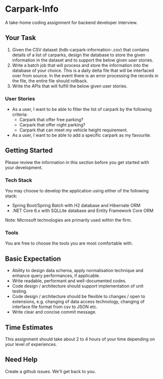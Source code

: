 # Carpark-Info
A take-home coding assignment for backend developer interview. 

## Your Task
1. Given the CSV dataset (hdb-carpark-information-<timestamp>.csv) that contains details of a list of carparks, design the database to store the given information in the dataset and to support the below given user stories.
2. Write a batch job that will process and store the information into the database of your choice. This is a daily delta file that will be interfaced over from source. In the event there is an error processing the records in the file, the entire file should rollback.
3. Write the APIs that will fulfill the below given user stories.

### User Stories
* As a user, I want to be able to filter the list of carpark by the following criteria:
  - Carpark that offer free parking?
  - Carpark that offer night parking?
  - Carpark that can meet my vehicle height requirement.
* As a user, I want to be able to add a specific carpark as my favourite.

## Getting Started
Please review the information in this section before you get started with your development. 

### Tech Stack
You may choose to develop the application using either of the following stack:
* Spring Boot/Spring Batch with H2 database and Hibernate ORM
* .NET Core 6.x with SQLLite database and Entity Framework Core ORM

Note: Microsoft technologies are primarily used within the firm.

### Tools
You are free to choose the tools you are most comfortable with.

## Basic Expectation
* Ability to design data schema, apply normalisation technique and enhance query performances, if applicable.
* Write readable, performant and well-documented codes.
* Code design / architecture should support implementation of unit testing.
* Code design / architecture should be flexible to changes / open to extensions, e.g. changing of data access technology, changing of interface file format from csv to JSON etc.
* Write clear and concise commit message.

## Time Estimates
This assignment should take about 2 to 4 hours of your time depending on your level of experiences. 

## Need Help
Create a github issues. We'll get back to you.
